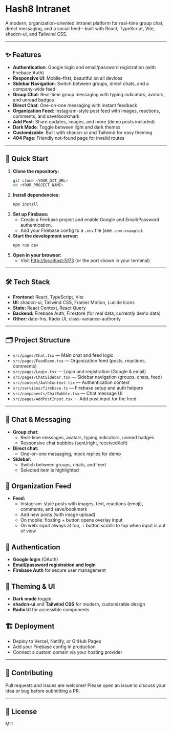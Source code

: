 # Hash8 Intranet

A modern, organization-oriented intranet platform for real-time group chat, direct messaging, and a social feed—built with React, TypeScript, Vite, shadcn-ui, and Tailwind CSS.

---

## ✨ Features

- **Authentication**: Google login and email/password registration (with Firebase Auth)
- **Responsive UI**: Mobile-first, beautiful on all devices
- **Sidebar Navigation**: Switch between groups, direct chats, and a company-wide feed
- **Group Chat**: Real-time group messaging with typing indicators, avatars, and unread badges
- **Direct Chat**: One-on-one messaging with instant feedback
- **Organization Feed**: Instagram-style post feed with images, reactions, comments, and save/bookmark
- **Add Post**: Share updates, images, and more (demo posts included)
- **Dark Mode**: Toggle between light and dark themes
- **Customizable**: Built with shadcn-ui and Tailwind for easy theming
- **404 Page**: Friendly not-found page for invalid routes

---

## 🚀 Quick Start

1. **Clone the repository:**
   ```sh
   git clone <YOUR_GIT_URL>
   cd <YOUR_PROJECT_NAME>
   ```
2. **Install dependencies:**
   ```sh
   npm install
   ```
3. **Set up Firebase:**
   - Create a Firebase project and enable Google and Email/Password authentication.
   - Add your Firebase config to a `.env` file (see `.env.example`).
4. **Start the development server:**
   ```sh
   npm run dev
   ```
5. **Open in your browser:**
   - Visit [http://localhost:5173](http://localhost:5173) (or the port shown in your terminal)

---

## 🛠️ Tech Stack

- **Frontend:** React, TypeScript, Vite
- **UI:** shadcn-ui, Tailwind CSS, Framer Motion, Lucide Icons
- **State:** React Context, React Query
- **Backend:** Firebase Auth, Firestore (for real data, currently demo data)
- **Other:** date-fns, Radix UI, class-variance-authority

---

## 🗂️ Project Structure

- `src/pages/Chat.tsx` — Main chat and feed logic
- `src/pages/FeedDemo.tsx` — Organization feed (posts, reactions, comments)
- `src/pages/Login.tsx` — Login and registration (Google & email)
- `src/pages/ChatSidebar.tsx` — Sidebar navigation (groups, chats, feed)
- `src/context/AuthContext.tsx` — Authentication context
- `src/services/firebase.ts` — Firebase setup and auth helpers
- `src/components/ChatBubble.tsx` — Chat message UI
- `src/pages/AddPostInput.tsx` — Add post input for the feed

---

## 💬 Chat & Messaging

- **Group chat:**
  - Real-time messages, avatars, typing indicators, unread badges
  - Responsive chat bubbles (sent/right, received/left)
- **Direct chat:**
  - One-on-one messaging, mock replies for demo
- **Sidebar:**
  - Switch between groups, chats, and feed
  - Selected item is highlighted

## 📰 Organization Feed

- **Feed:**
  - Instagram-style posts with images, text, reactions (emoji), comments, and save/bookmark
  - Add new posts (with image upload)
  - On mobile: floating + button opens overlay input
  - On web: input always at top, + button scrolls to top when input is out of view

## 🔐 Authentication

- **Google login** (OAuth)
- **Email/password registration and login**
- **Firebase Auth** for secure user management

## 🌈 Theming & UI

- **Dark mode** toggle
- **shadcn-ui** and **Tailwind CSS** for modern, customizable design
- **Radix UI** for accessible components

## 🏗️ Deployment

- Deploy to Vercel, Netlify, or GitHub Pages
- Add your Firebase config in production
- Connect a custom domain via your hosting provider

---

## 🤝 Contributing

Pull requests and issues are welcome! Please open an issue to discuss your idea or bug before submitting a PR.

---

## 📄 License

MIT
